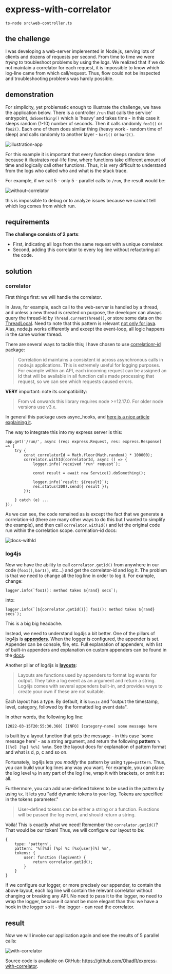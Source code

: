 # express-with-correlator


    ts-node src\web-controller.ts

## the challenge

I was developing a web-server implemented in Node.js, serving lots of clients and dozens of requests per second. From time 
to time we were *trying to* troubleshoot
problems by using the logs. We realized that if we do not maintain a correlator for each request, it is impossible to know which log-line
came from which call/request. Thus, flow could not be inspected and troubleshooting problems was hardly possible.

## demonstration

For simplicity, yet problematic enough to illustrate the challenge, we have the application below. There is a controller 
`/run` that calls the service' entrypoint, `doSomething()` which is 'heavy' and takes time - in this case it sleeps random (1-10) number of seconds.
Then it calls randomly `foo1()` or `foo2()`. Each one of them does similar thing (heavy work - random time of sleep) and calls
randomly to another layer - `bar1()` or `bar2()`. 

![illustration-app](illustration-app-2.JPG)

For this example it is important that every function sleeps random time
because it illustrates real-life flow, where functions take different amount of time and logically call other functions. Thus, it
is very difficult to understand from the logs who called who and what is the stack trace.

For example, if we call 5 - only 5 - parallel calls to `/run`, the result would be:

![without-correlator](logs-without-correlator.JPG)

this is impossible to debug or to analyze issues because we cannot tell which log comes from which run.

## requirements

**The challenge consists of 2 parts**:
* First, indicating all logs from the same request with a unique correlator.
* Second, adding this correlator to every log line without refactoring all the code.

## solution

### correlator

First things first: we will handle the correlator.

In Java, for example, each call to the web-server is handled by a thread, and unless a new thread is created on purpose, the
developer can always query the thread-id by `Thread.currentThread()`, or store some data on the [ThreadLocal](https://docs.oracle.com/javase/7/docs/api/java/lang/ThreadLocal.html).
Need to note that this pattern is relevant [not only for java](https://en.wikipedia.org/wiki/Thread-local_storage).
Alas, node.js works differently and except the event-loop, all logic happens in the same worker thread.

There are several ways to tackle this; I have chosen to use [correlationr-id](https://www.npmjs.com/package/correlation-id)
package:

>Correlation id maintains a consistent id across asynchronous calls in node.js applications. This is extremely useful for 
 logging purposes. For example within an API, each incoming request can be assigned an id that will be available in all 
 function calls made processing that request, so we can see which requests caused errors.

**VERY** important: note its compatibility:

>From v4 onwards this library requires node >=12.17.0. For older node versions use v3.x.

In general this package uses async_hooks, and [here is a nice article explaining it](https://medium.com/the-node-js-collection/async-hooks-in-node-js-illustrated-b7ce1344111f).

The way to integrate this into my express server is this:


    app.get('/run/', async (req: express.Request, res: express.Response) => {
        try {
            const correlatorId = Math.floor(Math.random() * 100000);
            correlator.withId(correlatorId, async () => {
                logger.info(`received 'run' request`);
        
                const result = await new Service().doSomething();
        
                logger.info(`result: ${result}`);
                res.status(200).send({ result });
            });
        
        } catch (e) ...
    });

As we can see, the code remained as is except the fact that we generate a correlation-id (there are many other ways to do this
but I wanted to simplify the example), and then call `correlator.withId()` and let the original code run within the 
correlation scope. correlation-id docs:

![docs-withId](docs-withId.JPG)


### log4js

Now we have the ability to call `correlator.getId()` from anywhere in our code (`foo1()`, `bar1()`, etc...) and get the 
correlator-id and log it. The problem is that we need to change all the log line in order to log it. For example, change:

    logger.info(`foo1(): method takes ${rand} secs`);

into:

    logger.info(`[${correlator.getId()}] foo1(): method takes ${rand} secs`);

This is a big big headache.

Instead, we need to understand log4js a bit better. One of the pillars of log4js is [**appenders**](https://log4js-node.github.io/log4js-node/appenders.html). 
When the logger is configured,
the appender is set. Appender can be console, file, etc. Full explanation of appenders, with list of built-in appenders and
explanation on custom appenders can be found in the [docs](https://log4js-node.github.io/log4js-node/appenders.html). 

Another pillar of log4js is [**layouts**](https://log4js-node.github.io/log4js-node/layouts.html):

>Layouts are functions used by appenders to format log events for output. They take a log event as an argument and return 
a string. Log4js comes with several appenders built-in, and provides ways to create your own if these are not suitable.

Each layout has a type. By default, it is `basic` and "output the timestamp, level, category, followed by the formatted log event data". 

In other words, the following log line:

    [2022-03-15T20:55:30.360] [INFO] [category-name] some message here

is built by a layout function that gets the message - in this case 'some message here' - as a string argument, and return the following
**pattern**: `%[[%d] [%p] %c%] %m%n`. See the layout docs for explanation of pattern format and what is d, p, c and so on. 

Fortunately, log4js lets you *modify* the pattern by using `type=pattern`.
Thus, you can build your log lines any way you want. For example, you can place the log level `%p` in any part
of the log line, wrap it with brackets, or omit it at all. 

Furthermore, you can add user-defined tokens to be used in the 
pattern by using `%x`. It lets you "add dynamic tokens to your log. Tokens are specified in the tokens parameter."

>User-defined tokens can be either a string or a function. Functions will be passed the log event, and should return a string.

Voilà! This is exactly what we need! Remember the `correlator.getId()`? That would be our token!
Thus, we will configure our layout to be:

```
{
    type: 'pattern',
    pattern: '%[[%d] [%p] %c [%x{user}]%] %m',
    tokens: {
        user: function (logEvent) {
            return correlator.getId();
        }
    }
}
```

If we configure our logger, or more precisely our appender, to contain the above layout, each log line will contain the 
relevant correlator without changing or breaking any API. No need to pass it to the logger, no need to wrap the logger, because 
it cannot be more elegant than this: we have a hook in the logger so it - the logger - can read the correlator.

## result

Now we will invoke our application again and see the results of 5 parallel calls:

![with-correlator](logs-with-correlator.JPG)


Source code is available on GitHub: https://github.com/OhadR/express-with-correlator.